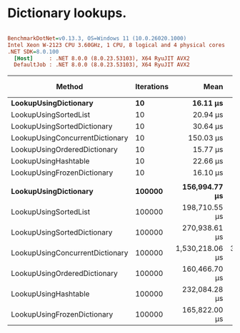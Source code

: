 # Dictionary lookups.




``` ini

BenchmarkDotNet=v0.13.3, OS=Windows 11 (10.0.26020.1000)
Intel Xeon W-2123 CPU 3.60GHz, 1 CPU, 8 logical and 4 physical cores
.NET SDK=8.0.100
  [Host]     : .NET 8.0.0 (8.0.23.53103), X64 RyuJIT AVX2
  DefaultJob : .NET 8.0.0 (8.0.23.53103), X64 RyuJIT AVX2


```
|                          Method | Iterations |            Mean |         Error |        StdDev |          Median | Ratio | RatioSD |       Gen0 |   Allocated | Alloc Ratio |
|-------------------------------- |----------- |----------------:|--------------:|--------------:|----------------:|------:|--------:|-----------:|------------:|------------:|
|           **LookupUsingDictionary** |         **10** |        **16.11 μs** |      **0.321 μs** |      **0.619 μs** |        **16.00 μs** |  **1.00** |    **0.00** |          **-** |           **-** |          **NA** |
|           LookupUsingSortedList |         10 |        20.94 μs |      0.624 μs |      1.800 μs |        20.42 μs |  1.30 |    0.11 |          - |           - |          NA |
|     LookupUsingSortedDictionary |         10 |        30.64 μs |      1.299 μs |      3.788 μs |        29.49 μs |  1.98 |    0.23 |          - |           - |          NA |
| LookupUsingConcurrentDictionary |         10 |       150.03 μs |      2.970 μs |      3.536 μs |       149.73 μs |  9.28 |    0.38 |          - |           - |          NA |
|    LookupUsingOrderedDictionary |         10 |        15.77 μs |      0.466 μs |      1.373 μs |        15.30 μs |  1.02 |    0.10 |          - |           - |          NA |
|            LookupUsingHashtable |         10 |        22.66 μs |      0.746 μs |      2.153 μs |        21.95 μs |  1.43 |    0.16 |     2.7771 |     12000 B |          NA |
|     LookupUsingFrozenDictionary |         10 |        16.10 μs |      0.320 μs |      0.886 μs |        15.90 μs |  1.01 |    0.06 |          - |           - |          NA |
|                                 |            |                 |               |               |                 |       |         |            |             |             |
|           **LookupUsingDictionary** |     **100000** |   **156,994.77 μs** |  **3,125.455 μs** |  **4,957.303 μs** |   **155,782.55 μs** |  **1.00** |    **0.00** |          **-** |           **-** |          **NA** |
|           LookupUsingSortedList |     100000 |   198,710.55 μs |  4,532.363 μs | 12,783.611 μs |   195,809.63 μs |  1.25 |    0.08 |          - |           - |          NA |
|     LookupUsingSortedDictionary |     100000 |   270,938.61 μs |  7,856.901 μs | 22,031.593 μs |   268,510.40 μs |  1.76 |    0.18 |          - |           - |          NA |
| LookupUsingConcurrentDictionary |     100000 | 1,530,218.06 μs | 30,284.663 μs | 70,789.422 μs | 1,498,882.00 μs |  9.82 |    0.53 |          - |           - |          NA |
|    LookupUsingOrderedDictionary |     100000 |   160,466.70 μs |  5,694.025 μs | 16,788.960 μs |   154,646.80 μs |  0.94 |    0.07 |          - |           - |          NA |
|            LookupUsingHashtable |     100000 |   232,084.28 μs |  6,839.540 μs | 19,733.636 μs |   225,975.55 μs |  1.51 |    0.12 | 27500.0000 | 120000368 B |          NA |
|     LookupUsingFrozenDictionary |     100000 |   165,822.00 μs |  5,428.790 μs | 16,006.910 μs |   161,618.56 μs |  1.02 |    0.06 |          - |           - |          NA |
